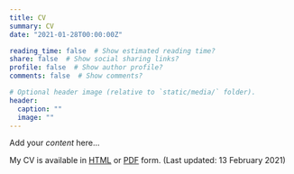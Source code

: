 ```yaml
---
title: CV
summary: CV
date: "2021-01-28T00:00:00Z"

reading_time: false  # Show estimated reading time?
share: false  # Show social sharing links?
profile: false  # Show author profile?
comments: false  # Show comments?

# Optional header image (relative to `static/media/` folder).
header:
  caption: ""
  image: ""
---
```


Add your *content* here...

My CV is available in [HTML](cv/) or [PDF](cv_KB_2020_01_29.pdf) form. (Last updated: 13 February 2021)

